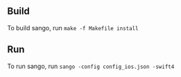 ## Build

To build sango, run `make -f Makefile install`

## Run

To run sango, run `sango -config config_ios.json -swift4`
